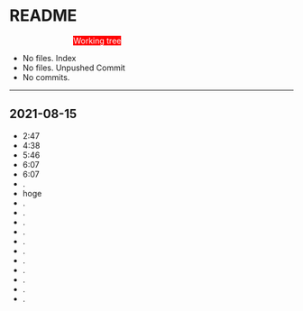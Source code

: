 # README
<span style="color: white;">-----------------</span>
<span style="color: white;background: red;">Working tree</span>
 - No files.
 Index
 - No files.
 Unpushed Commit
 - No commits.
-----------------


## 2021-08-15

* 2:47
* 4:38
* 5:46
* 6:07
* 6:07
* .
* hoge
* .
* .
* .
* .
* .
* .
* .
* .
* .
* .
* .
